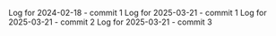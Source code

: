 Log for 2024-02-18 - commit 1
Log for 2025-03-21 - commit 1
Log for 2025-03-21 - commit 2
Log for 2025-03-21 - commit 3
